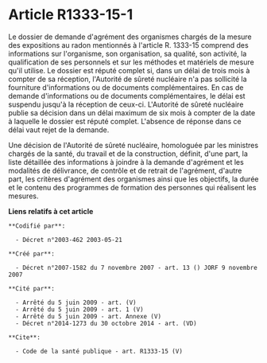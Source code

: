 # Article R1333-15-1

Le dossier de demande d'agrément des organismes chargés de la mesure des expositions au radon mentionnés à l'article R.
1333-15 comprend des informations sur l'organisme, son organisation, sa qualité, son activité, la qualification de ses
personnels et sur les méthodes et matériels de mesure qu'il utilise. Le dossier est réputé complet si, dans un délai de trois
mois à compter de sa réception, l'Autorité de sûreté nucléaire n'a pas sollicité la fourniture d'informations ou de documents
complémentaires. En cas de demande d'informations ou de documents complémentaires, le délai est suspendu jusqu'à la réception
de ceux-ci. L'Autorité de sûreté nucléaire publie sa décision dans un délai maximum de six mois à compter de la date à
laquelle le dossier est réputé complet. L'absence de réponse dans ce délai vaut rejet de la demande. 

Une décision de l'Autorité de sûreté nucléaire, homologuée par les ministres chargés de la santé, du travail et de la
construction, définit, d'une part, la liste détaillée des informations à joindre à la demande d'agrément et les modalités de
délivrance, de contrôle et de retrait de l'agrément, d'autre part, les critères d'agrément des organismes ainsi que les
objectifs, la durée et le contenu des programmes de formation des personnes qui réalisent les mesures.

**Liens relatifs à cet article**

	**Codifié par**:

	  - Décret n°2003-462 2003-05-21

	**Créé par**:

	  - Décret n°2007-1582 du 7 novembre 2007 - art. 13 () JORF 9 novembre 2007

	**Cité par**:

	  - Arrêté du 5 juin 2009 - art. (V)
	  - Arrêté du 5 juin 2009 - art. 1 (V)
	  - Arrêté du 5 juin 2009 - art. Annexe (V)
	  - Décret n°2014-1273 du 30 octobre 2014 - art. (VD)

	**Cite**:

	  - Code de la santé publique - art. R1333-15 (V)
